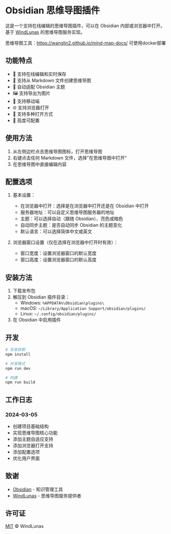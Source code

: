 # Obsidian 思维导图插件

这是一个支持在线编辑的思维导图插件，可以在 Obsidian 内部或浏览器中打开。基于 [WindLunas](https://www.windlunas.cn) 的思维导图服务实现。

思维导图工具：https://wanglin2.github.io/mind-map-docs/
可使用docker部署

## 功能特点

- 🔄 支持在线编辑和实时保存
- 📝 支持从 Markdown 文件创建思维导图
- 🎨 自动适配 Obsidian 主题
- 🖼️ 支持导出为图片
- 📱 支持移动端
- 🌐 支持浏览器打开
- 🎯 支持多种打开方式
- 🔧 高度可配置

## 使用方法

1. 从左侧边栏点击思维导图图标，打开思维导图
2. 右键点击任何 Markdown 文件，选择"在思维导图中打开"
3. 在思维导图中直接编辑内容

## 配置选项

1. 基本设置：
   - 在浏览器中打开：选择是在浏览器中打开还是在 Obsidian 中打开
   - 服务器地址：可以自定义思维导图服务器的地址
   - 主题：可以选择自动（跟随 Obsidian）、亮色或暗色
   - 自动同步主题：是否自动同步 Obsidian 的主题变化
   - 默认语言：可以选择简体中文或英文

2. 浏览器窗口设置（仅在选择在浏览器中打开时有效）：
   - 窗口宽度：设置浏览器窗口的默认宽度
   - 窗口高度：设置浏览器窗口的默认高度

## 安装方法

1. 下载发布包
2. 解压到 Obsidian 插件目录：
   - Windows: `%APPDATA%\Obsidian\plugins\`
   - macOS: `~/Library/Application Support/obsidian/plugins/`
   - Linux: `~/.config/obsidian/plugins/`
3. 在 Obsidian 中启用插件

## 开发

```bash
# 安装依赖
npm install

# 开发模式
npm run dev

# 构建
npm run build
```

## 工作日志

### 2024-03-05
- 创建项目基础结构
- 实现思维导图核心功能
- 添加主题自适应支持
- 添加浏览器打开支持
- 添加配置选项
- 优化用户界面

## 致谢

- [Obsidian](https://obsidian.md/) - 知识管理工具
- [WindLunas](https://www.windlunas.cn) - 思维导图服务提供者

## 许可证

[MIT](LICENSE) © WindLunas
